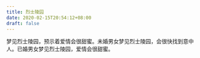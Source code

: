 ```yaml
---
title: 烈士陵园
date: 2020-02-15T20:54:12+08:00
draft: false
---
```


梦见烈士陵园，预示着爱情会很甜蜜。未婚男女梦见烈士陵园，会很快找到意中人。已婚男女梦见烈士陵园，爱情会很甜蜜。